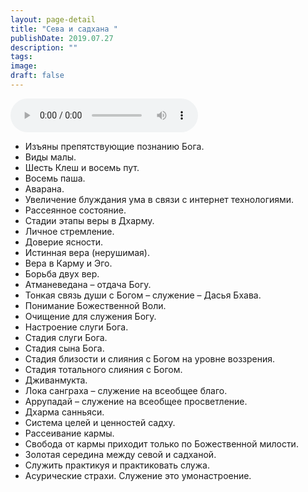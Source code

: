 ```yaml
---
layout: page-detail
title: "Сева и садхана "
publishDate: 2019.07.27
description: ""
tags:
image:
draft: false
---
```


<audio title="2019.07.27 - Сева и садхана .mp3" src="https://filer-api.advayta.org/v1.0/public/files/75757" controls=""></audio>

* Изъяны препятствующие познанию Бога.
* Виды малы.
* Шесть Клеш и восемь пут.
* Восемь паша.
* Аварана.
* Увеличение блуждания ума в связи с интернет технологиями.
* Рассеянное состояние.
* Стадии этапы веры в Дхарму.
* Личное стремление.
* Доверие ясности.
* Истинная вера (нерушимая).
* Вера в Карму и Эго.
* Борьба двух вер.
* Атманеведана – отдача Богу.
* Тонкая связь души с Богом – служение – Дасья Бхава.
* Понимание Божественной Воли.
* Очищение для служения Богу.
* Настроение слуги Бога.
* Стадия слуги Бога.
* Стадия сына Бога.
* Стадия близости и слияния с Богом на уровне воззрения.
* Стадия тотального слияния с Богом.
* Дживанмукта.
* Лока санграха – служение на всеобщее благо.
* Аррупадай – служение на всеобщее просветление.
* Дхарма санньяси.
* Система целей и ценностей садху.
* Рассеивание кармы.
* Свобода от кармы приходит только по Божественной милости.
* Золотая середина между севой и садханой.
* Служить практикуя и практиковать служа.
* Асурические страхи. Служение это умонастроение.

  
